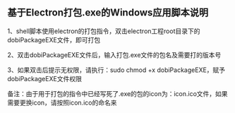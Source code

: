 ## 基于Electron打包.exe的Windows应用脚本说明

1、shell脚本使用electron的打包指令，双击electron工程root目录下的dobiPackageEXE文件，即可打包

2、双击dobiPackageEXE文件后，输入打包.exe文件的包名及需要打的版本号

3、如果双击后提示无权限，请执行：sudo chmod +x dobiPackageEXE，赋予dobiPackageEXE文件权限

备注：由于用于打包的指令中已经写死了.exe的包的icon为：icon.ico文件，如果需要更换icon，请按照icon.ico的命名来

